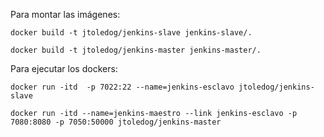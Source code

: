 Para montar las imágenes:

    docker build -t jtoledog/jenkins-slave jenkins-slave/.

    docker build -t jtoledog/jenkins-master jenkins-master/.

Para ejecutar los dockers:

    docker run -itd  -p 7022:22 --name=jenkins-esclavo jtoledog/jenkins-slave

    docker run -itd --name=jenkins-maestro --link jenkins-esclavo -p 7080:8080 -p 7050:50000 jtoledog/jenkins-master 